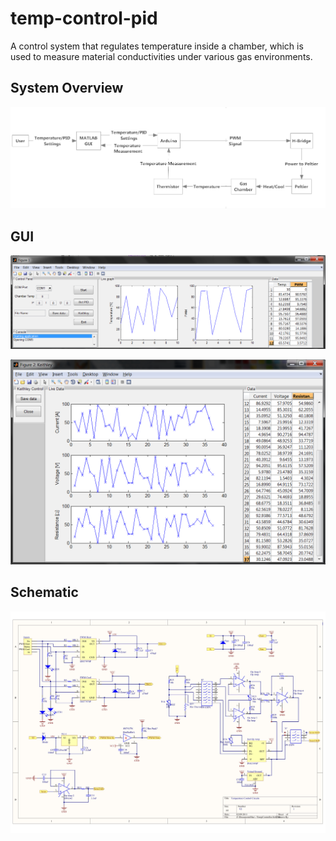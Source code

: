 # temp-control-pid
A control system that regulates temperature inside a chamber, which is used to measure material conductivities under various gas environments.

## System Overview
![system overview](https://github.com/PeterSHua/temp-control-pid/blob/main/img/overview.png?raw=true)

## GUI
![gui](https://github.com/PeterSHua/temp-control-pid/blob/main/img/gui.png?raw=true)

![gui](https://github.com/PeterSHua/temp-control-pid/blob/main/img/gui2.png?raw=true)

## Schematic
![gui](https://github.com/PeterSHua/temp-control-pid/blob/main/img/schematic.png?raw=true)

